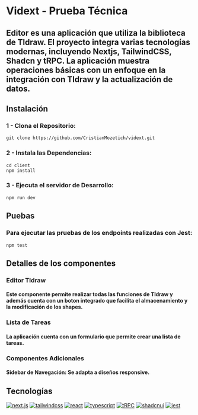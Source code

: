 

# Vidext - Prueba Técnica
## Editor es una aplicación que utiliza la biblioteca de Tldraw. El proyecto integra varias tecnologías modernas, incluyendo Nextjs, TailwindCSS, Shadcn y tRPC. La aplicación muestra operaciones básicas con un enfoque en la integración con Tldraw y la actualización de datos.

## Instalación
### 1 - Clona el Repositorio:
```
git clone https://github.com/CristianMozetich/vidext.git
```
### 2 - Instala las Dependencias:
```
cd client
npm install
```
### 3 - Ejecuta el servidor de Desarrollo:
```
npm run dev
```

## Puebas
### Para ejecutar las pruebas de los endpoints realizadas con Jest:
```
npm test
```
## Detalles de los componentes
### Editor Tldraw
#### Este componente permite realizar todas las funciones de Tldraw y además cuenta con un boton integrado que facilita el almacenamiento y la modificación de los shapes.
### Lista de Tareas
#### La aplicación cuenta con un formulario que permite crear una lista de tareas.
### Componentes Adicionales
#### Sidebar de Navegación: Se adapta a diseños responsive.

## Tecnologías
[![next.js](https://img.shields.io/badge/next.js-000?style=for-the-badge&logo=next.js&logoColor)](https://nextui.org/)
[![tailwindcss](https://img.shields.io/badge/tailwindcss-000?style=for-the-badge&logo=tailwindcss&logoColor)](https://tailwindcss.com/)
[![react](https://img.shields.io/badge/react-000?style=for-the-badge&logo=react&logoColor)](https://react.dev/)
[![typescript](https://img.shields.io/badge/typescript-000?style=for-the-badge&logo=typescript&logoColor)](https://www.typescriptlang.org/)
[![tRPC](https://img.shields.io/badge/trpc-000?style=for-the-badge&logo=trpc&logoColor)](https://trpc.io/)
[![shadcnui](https://img.shields.io/badge/shadcn/ui-000?style=for-the-badge&logo=shadcn/ui&logoColor)](https://ui.shadcn.com/)
[![jest](https://img.shields.io/badge/jest-000?style=for-the-badge&logo=jest&logoColor)](https://jestjs.io/)


